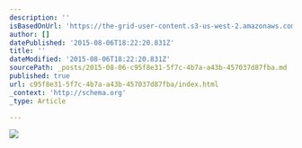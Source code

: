 ```yaml
---
description: ''
isBasedOnUrl: 'https://the-grid-user-content.s3-us-west-2.amazonaws.com/bc2c58eb-5a4e-4b4d-b51b-1d51f44ef551.jpg'
author: []
datePublished: '2015-08-06T18:22:20.831Z'
title: ''
dateModified: '2015-08-06T18:22:20.831Z'
sourcePath: _posts/2015-08-06-c95f8e31-5f7c-4b7a-a43b-457037d87fba.md
published: true
url: c95f8e31-5f7c-4b7a-a43b-457037d87fba/index.html
_context: 'http://schema.org'
_type: Article

---
```

![](https://the-grid-user-content.s3-us-west-2.amazonaws.com/bc2c58eb-5a4e-4b4d-b51b-1d51f44ef551.jpg)